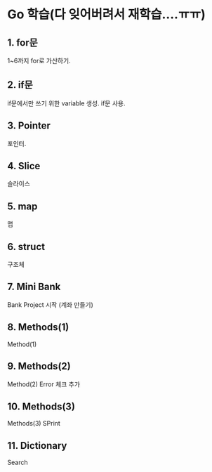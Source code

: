 # Go 학습(다 잊어버려서 재학습....ㅠㅠ)

## 1. for문

1~6까지 for로 가산하기.

## 2. if문

if문에서만 쓰기 위한 variable 생성. if문 사용.

## 3. Pointer

포인터.

## 4. Slice

슬라이스

## 5. map

맵

## 6. struct

구조체

## 7. Mini Bank

Bank Project 시작 (계좌 만들기)

## 8. Methods(1)

Method(1)

## 9. Methods(2)

Method(2)
Error 체크 추가

## 10. Methods(3)

Methods(3)
SPrint

## 11. Dictionary

Search
